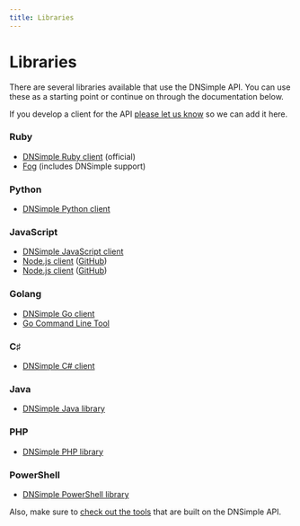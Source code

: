 ```yaml
---
title: Libraries
---
```


# Libraries

There are several libraries available that use the DNSimple API. You can use these as a starting point or continue on through the documentation below.

If you develop a client for the API [please let us know](mailto:support@dnsimple.com) so we can add it here.


### Ruby

- [DNSimple Ruby client](https://github.com/aetrion/dnsimple-ruby) (official)
- [Fog](http://fog.io/) (includes DNSimple support)

### Python

- [DNSimple Python client](https://github.com/mikemaccana/dnsimple-python)

### JavaScript

- [DNSimple JavaScript client](https://github.com/aetrion/dnsimple-js)
- [Node.js client](https://www.npmjs.org/package/dnsimple) ([GitHub](https://github.com/fvdm/nodejs-dnsimple))
- [Node.js client](https://www.npmjs.org/package/dnsimple-cli) ([GitHub](https://github.com/anderly/dnsimple-cli))

### Golang

- [DNSimple Go client](https://github.com/rubyist/go-dnsimple)
- [Go Command Line Tool](https://github.com/jrwren/domasimu)

### C♯

- [DNSimple C# client](https://github.com/anderly/dnsimple-csharp)

### Java

- [DNSimple Java library](https://github.com/milkmansrevenge/dnsimple-java)

### PHP

- [DNSimple PHP library](https://github.com/fvdm/dnsimple-php)

### PowerShell

- [DNSimple PowerShell library](https://github.com/adminian/PowerDNSimple)


Also, make sure to [check out the tools](http://developer.dnsimple.com/tools) that are built on the DNSimple API.
